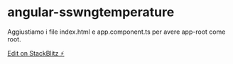# angular-sswngtemperature

Aggiustiamo i file index.html e app.component.ts per avere app-root come root.

[Edit on StackBlitz ⚡️](https://stackblitz.com/edit/angular-sswngtemperature)